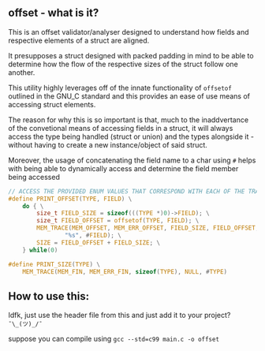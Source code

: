 ## offset - what is it?

This is an offset validator/analyser designed to understand how fields and respective elements of a struct are aligned.

It presupposes a struct designed with packed padding in mind to be able to determine how the flow of the respective sizes of the struct follow one another.

This utility highly leverages off of the innate functionality of ``offsetof`` outlined in the GNU_C standard and this provides an ease of use means of accessing struct elements.

The reason for why this is so important is that, much to the inaddvertance of the convetional means of accessing fields in a struct, it will always access the type being handled (struct or union) and the types alongside it - without having to create a new instance/object of said struct.

Moreover, the usage of concatenating the field name to a char using ``#`` helps with being able to dynamically access and determine the field member being accessed 

```c
// ACCESS THE PROVIDED ENUM VALUES THAT CORRESPOND WITH EACH OF THE TRACE TYPES
#define PRINT_OFFSET(TYPE, FIELD) \
    do { \
        size_t FIELD_SIZE = sizeof(((TYPE *)0)->FIELD); \
        size_t FIELD_OFFSET = offsetof(TYPE, FIELD); \
        MEM_TRACE(MEM_OFFSET, MEM_ERR_OFFSET, FIELD_SIZE, FIELD_OFFSET, \
                "%s", #FIELD); \
        SIZE = FIELD_OFFSET + FIELD_SIZE; \
    } while(0)

#define PRINT_SIZE(TYPE) \
    MEM_TRACE(MEM_FIN, MEM_ERR_FIN, sizeof(TYPE), NULL, #TYPE)
```

## How to use this:

Idfk, just use the header file from this and just add it to your project? ``¯\_(ツ)_/¯``

suppose you can compile using ``gcc --std=c99 main.c -o offset`` 
